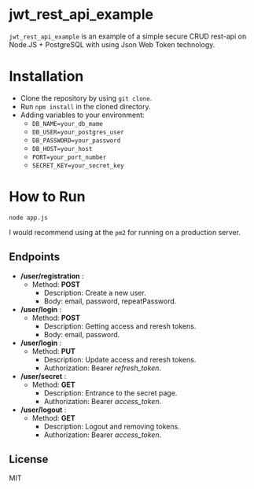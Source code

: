 # jwt_rest_api_example

`jwt_rest_api_example` is an example of a simple secure CRUD rest-api on Node.JS + PostgreSQL with using Json Web Token technology.

# Installation
  - Clone the repository by using `git clone`.
  - Run `npm install` in the cloned directory.
  - Adding variables to your environment:
      - `DB_NAME=your_db_mame`
      - `DB_USER=your_postgres_user`
      - `DB_PASSWORD=your_password`
      - `DB_HOST=your_host`
      - `PORT=your_port_number`
      - `SECRET_KEY=your_secret_key`

# How to Run
```
node app.js
```
I would recommend using at the `pm2` for running on a production server.

## Endpoints
- **/user/registration** : 
    - Method: **POST**
      - Description: Create a new user.
      - Body: email, password, repeatPassword.
- **/user/login** :
    - Method: **POST**
      -  Description: Getting access and reresh tokens.
      -  Body: email, password.
- **/user/login** :
    - Method: **PUT**
      -  Description: Update access and reresh tokens.
      -  Authorization: Bearer *refresh_token*.
- **/user/secret** :
    - Method: **GET**
      -  Description: Entrance to the secret page.
      -  Authorization: Bearer *access_token*.
- **/user/logout** :
    - Method: **GET**
      -  Description: Logout and removing tokens.
      -  Authorization: Bearer *access_token*.

License
----

MIT